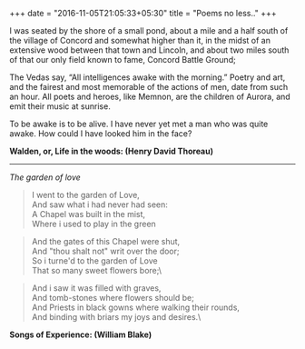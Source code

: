 +++
date = "2016-11-05T21:05:33+05:30"
title = "Poems no less.."
+++

I was seated by the shore of a small pond, about a mile and a half south of the village of Concord and somewhat higher than it, in the midst of an extensive wood between that town and Lincoln, and about two miles south of that our only field known to fame, Concord Battle Ground;

The Vedas say, “All intelligences awake with the morning.” Poetry and art, and the fairest and most memorable of the actions of men, date from such an hour. All poets and heroes, like Memnon, are the children of Aurora, and emit their music at sunrise.

To be awake is to be alive. I have never yet met a man who was quite awake. How could I have looked him in the face?



**Walden, or, Life in the woods: (Henry David Thoreau)**  

---

*The garden of love*

>I went to the garden of Love,\
And saw what i had never had seen:\
A Chapel was built in the mist,\
Where i used to play in the green

>And the gates of this Chapel were shut,\
And "thou shalt not" writ over the door;\
So i turne'd to the garden of Love\
That so many sweet flowers bore;\

>And i saw it was filled with graves,\
And tomb-stones where flowers should be;\
And Priests in black gowns where walking their rounds,\
And binding with briars my joys and desires.\


**Songs of Experience: (William Blake)**
